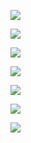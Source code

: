 ![](/images/snap/scriptStore1.jpg)

![](/images/snap/scriptStore2.jpg)

![](/images/snap/scriptStore3.jpg)

![](/images/snap/scriptStore5.jpg)

![](/images/snap/scriptStore6.jpg)

![](/images/snap/scriptStore7.jpg)

![](/images/snap/scriptStore8.jpg)